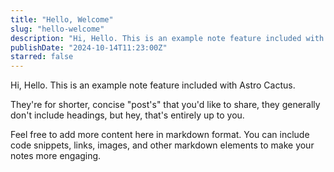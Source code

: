 ```yaml
---
title: "Hello, Welcome"
slug: "hello-welcome"
description: "Hi, Hello. This is an example note feature included with Astro Cactus."
publishDate: "2024-10-14T11:23:00Z"
starred: false
---
```


Hi, Hello. This is an example note feature included with Astro Cactus.

They're for shorter, concise "post's" that you'd like to share, they generally don't include headings, but hey, that's entirely up to you.

Feel free to add more content here in markdown format. You can include code snippets, links, images, and other markdown elements to make your notes more engaging.
